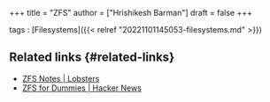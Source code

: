 +++
title = "ZFS"
author = ["Hrishikesh Barman"]
draft = false
+++

tags
: [Filesystems]({{< relref "20221101145053-filesystems.md" >}})


## Related links {#related-links}

-   [ZFS Notes | Lobsters](https://lobste.rs/s/qnmx3s/zfs_notes)
-   [ZFS for Dummies | Hacker News](https://news.ycombinator.com/item?id=37387392)
